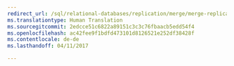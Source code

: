 ```yaml
--- 
redirect_url: /sql/relational-databases/replication/merge/merge-replication
ms.translationtype: Human Translation
ms.sourcegitcommit: 2edcce51c6822a89151c3c3c76fbaacb5edd54f4
ms.openlocfilehash: ac42fee9f1bdfd473101d8126521e252df38428f
ms.contentlocale: de-de
ms.lasthandoff: 04/11/2017

--- 
```


